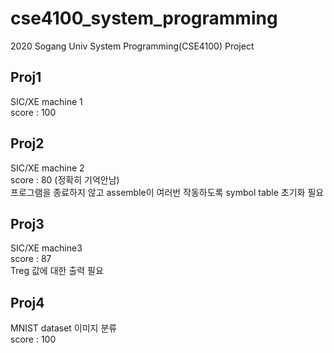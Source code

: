 # cse4100_system_programming
2020 Sogang Univ System Programming(CSE4100) Project

## Proj1
SIC/XE machine 1  
score : 100

## Proj2
SIC/XE machine 2  
score : 80 (정확히 기억안남)  
프로그램을 종료하지 않고 assemble이 여러번 작동하도록 symbol table 초기화 필요

## Proj3
SIC/XE machine3  
score : 87  
Treg 값에 대한 출력 필요

## Proj4
MNIST dataset 이미지 분류  
score : 100
